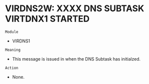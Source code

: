 # VIRDNS2W: XXXX DNS SUBTASK VIRTDNX1 STARTED

`Module`
- VIRDNS1

`Meaning`
- This message is issued in when the DNS Subtask has initialzed.

`Action`
- None.
